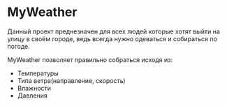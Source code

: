 # MyWeather

Данный проект преднезначен для всех людей которые хотят выйти на улицу в своём городе, ведь всегда нужно одеваться и собираться по погоде.

MyWeather позволяет правильно собраться исходя из:
* Температуры
* Типа ветра(направление, скорость)
* Влажности
* Давления
